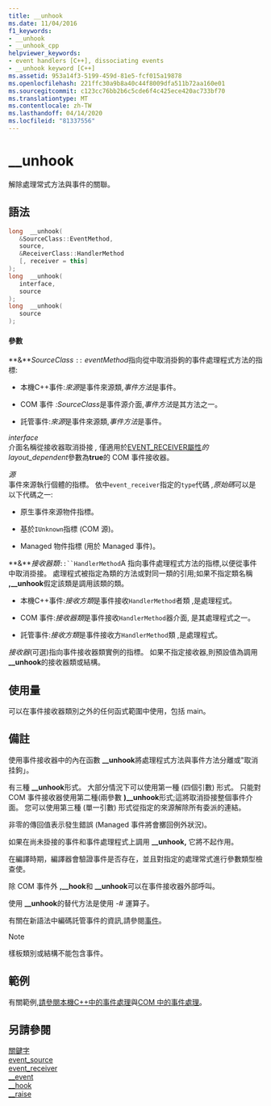 ```yaml
---
title: __unhook
ms.date: 11/04/2016
f1_keywords:
- __unhook
- __unhook_cpp
helpviewer_keywords:
- event handlers [C++], dissociating events
- __unhook keyword [C++]
ms.assetid: 953a14f3-5199-459d-81e5-fcf015a19878
ms.openlocfilehash: 221ffc30a9b8a40c44f8009dfa511b72aa160e01
ms.sourcegitcommit: c123cc76bb2b6c5cde6f4c425ece420ac733bf70
ms.translationtype: MT
ms.contentlocale: zh-TW
ms.lasthandoff: 04/14/2020
ms.locfileid: "81337556"
---
```

# <a name="__unhook"></a>__unhook

解除處理常式方法與事件的關聯。

## <a name="syntax"></a>語法

```cpp
long  __unhook(
   &SourceClass::EventMethod,
   source,
   &ReceiverClass::HandlerMethod
   [, receiver = this]
);
long  __unhook(
   interface,
   source
);
long  __unhook(
   source
);
```

#### <a name="parameters"></a>參數

**&***SourceClass* `::` *eventMethod*指向從中取消掛鉤的事件處理程式方法的指標:

- 本機C++事件:*來源*是事件來源類,*事件方法*是事件。

- COM 事件 *:SourceClass*是事件源介面,*事件方法*是其方法之一。

- 託管事件:*來源*是事件來源類,*事件方法*是事件。

*interface*<br/>
介面名稱從接收器取消掛接 *,* 僅適用於[EVENT_RECEIVER屬性](../windows/attributes/event-receiver.md)*的layout_dependent*參數為**true**的 COM 事件接收器。

*源*<br/>
事件來源執行個體的指標。 依中`event_receiver`指定的`type`代碼 *,原始碼*可以是以下代碼之一:

- 原生事件來源物件指標。

- 基於`IUnknown`指標 (COM 源)。

- Managed 物件指標 (用於 Managed 事件)。

**&***接收器類*`::``HandlerMethod`A 指向事件處理程式方法的指標,以便從事件中取消掛接。 處理程式被指定為類的方法或對同一類的引用;如果不指定類名稱 **,__unhook**假定該類是調用該類的類。

- 本機C++事件:*接收方類*是事件接收`HandlerMethod`者類 ,是處理程式。

- COM 事件:*接收器類*是事件接收`HandlerMethod`器介面, 是其處理程式之一。

- 託管事件:*接收方類*是事件接收方`HandlerMethod`類 ,是處理程式。

*接收器*(可選)指向事件接收器類實例的指標。 如果不指定接收器,則預設值為調用 **__unhook**的接收器類或結構。

## <a name="usage"></a>使用量

可以在事件接收器類別之外的任何函式範圍中使用，包括 main。

## <a name="remarks"></a>備註

使用事件接收器中的內在函數 **__unhook**將處理程式方法與事件方法分離或"取消挂鉤」。

有三種 **__unhook**形式。 大部分情況下可以使用第一種 (四個引數) 形式。 只能對 COM 事件接收器使用第二種(兩參數 **)__unhook**形式;這將取消掛接整個事件介面。 您可以使用第三種 (單一引數) 形式從指定的來源解除所有委派的連結。

非零的傳回值表示發生錯誤 (Managed 事件將會擲回例外狀況)。

如果在尚未掛接的事件和事件處理程式上調用 **__unhook,** 它將不起作用。

在編譯時期，編譯器會驗證事件是否存在，並且對指定的處理常式進行參數類型檢查使。

除 COM 事件外 **,__hook**和 **__unhook**可以在事件接收器外部呼叫。

使用 **__unhook**的替代方法是使用 -# 運算子。

有關在新語法中編碼託管事件的資訊,請參閱[事件](../extensions/event-cpp-component-extensions.md)。

> [!NOTE]
> 樣板類別或結構不能包含事件。

## <a name="example"></a>範例

有關範例[,請參閱本機C++中的事件處理](../cpp/event-handling-in-native-cpp.md)與[COM 中的事件處理](../cpp/event-handling-in-com.md)。

## <a name="see-also"></a>另請參閱

[關鍵字](../cpp/keywords-cpp.md)<br/>
[event_source](../windows/attributes/event-source.md)<br/>
[event_receiver](../windows/attributes/event-receiver.md)<br/>
[__event](../cpp/event.md)<br/>
[__hook](../cpp/hook.md)<br/>
[__raise](../cpp/raise.md)
